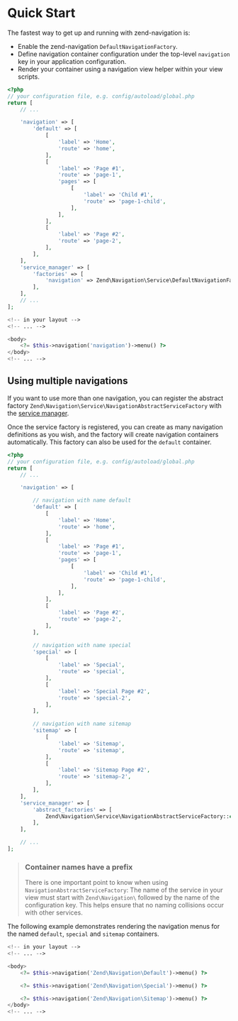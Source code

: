 # Quick Start

The fastest way to get up and running with zend-navigation is:

- Enable the zend-navigation `DefaultNavigationFactory`.
- Define navigation container configuration under the top-level `navigation` key
  in your application configuration.
- Render your container using a navigation view helper within your view scripts.

```php
<?php
// your configuration file, e.g. config/autoload/global.php
return [
    // ...

    'navigation' => [
        'default' => [
            [
                'label' => 'Home',
                'route' => 'home',
            ],
            [
                'label' => 'Page #1',
                'route' => 'page-1',
                'pages' => [
                    [
                        'label' => 'Child #1',
                        'route' => 'page-1-child',
                    ],
                ],
            ],
            [
                'label' => 'Page #2',
                'route' => 'page-2',
            ],
        ],
    ],
    'service_manager' => [
        'factories' => [
            'navigation' => Zend\Navigation\Service\DefaultNavigationFactory::class,
        ],
    ],
    // ...
];
```

```php
<!-- in your layout -->
<!-- ... -->

<body>
    <?= $this->navigation('navigation')->menu() ?>
</body>
<!-- ... -->
```

## Using multiple navigations

If you want to use more than one navigation, you can register the abstract factory
`Zend\Navigation\Service\NavigationAbstractServiceFactory` with the
[service manager](https://github.com/zendframework/zend-servicemanager).

Once the service factory is registered, you can create as many navigation
definitions as you wish, and the factory will create navigation containers
automatically. This factory can also be used for the `default` container.

```php
<?php
// your configuration file, e.g. config/autoload/global.php
return [
    // ...

    'navigation' => [

        // navigation with name default
        'default' => [
            [
                'label' => 'Home',
                'route' => 'home',
            ],
            [
                'label' => 'Page #1',
                'route' => 'page-1',
                'pages' => [
                    [
                        'label' => 'Child #1',
                        'route' => 'page-1-child',
                    ],
                ],
            ],
            [
                'label' => 'Page #2',
                'route' => 'page-2',
            ],
        ],

        // navigation with name special
        'special' => [
            [
                'label' => 'Special',
                'route' => 'special',
            ],
            [
                'label' => 'Special Page #2',
                'route' => 'special-2',
            ],
        ],

        // navigation with name sitemap
        'sitemap' => [
            [
                'label' => 'Sitemap',
                'route' => 'sitemap',
            ],
            [
                'label' => 'Sitemap Page #2',
                'route' => 'sitemap-2',
            ],
        ],
    ],
    'service_manager' => [
        'abstract_factories' => [
            Zend\Navigation\Service\NavigationAbstractServiceFactory::class,
        ],
    ],

    // ...
];
```

> ### Container names have a prefix
>
> There is one important point to know when using
> `NavigationAbstractServiceFactory`: The name of the service in your view must
> start with `Zend\Navigation\` followed by the name of the configuration key.
> This helps ensure that no naming collisions occur with other services.

The following example demonstrates rendering the navigation menus for the named
`default`, `special` and `sitemap` containers.

```php
<!-- in your layout -->
<!-- ... -->

<body>
    <?= $this->navigation('Zend\Navigation\Default')->menu() ?>

    <?= $this->navigation('Zend\Navigation\Special')->menu() ?>

    <?= $this->navigation('Zend\Navigation\Sitemap')->menu() ?>
</body>
<!-- ... -->
```
